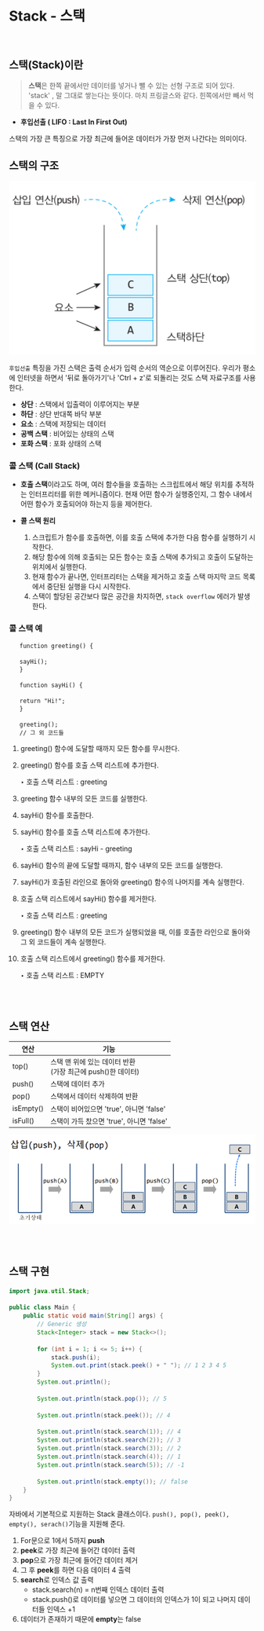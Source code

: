 # Stack - 스택

<br>

## 스택(Stack)이란

> **스택**은 한쪽 끝에서만 데이터를 넣거나 뺄 수 있는 선형 구조로 되어 있다.<br>
> 'stack' , 말 그대로 쌓는다는 뜻이다. 마치 프링글스와 같다. 힌쪽에서만 빼서 먹을 수 있다.

- **후입선출 ( LIFO : Last In First Out)**

스택의 가장 큰 특징으로 가장 최근에 들어온 데이터가 가장 먼저 나간다는 의미이다.


## 스택의 구조
![img.png](image/img.png)

``후입선출`` 특징을 가진 스택은 출력 순서가 입력 순서의 역순으로 이루어진다. 우리가 평소에
인터넷을 하면서 '뒤로 돌아가기'나 'Ctrl + z'로 되돌리는 것도 스택 자료구조를 사용한다.

- **상단** : 스택에서 입출력이 이루어지는 부분
- **하단** : 상단 반대쪽 바닥 부분
- **요소** : 스택에 저장되는 데이터
- **공백 스택** : 비어있는 상태의 스택
- **포화 스택** : 포화 상태의 스택

### 콜 스택 (Call Stack)

- **호출 스택**이라고도 하며, 여러 함수들을 호출하는 스크립트에서 해당 위치를 추적하는 인터프리터를 위한 메커니즘이다. 현재 어떤 함수가 실행중인지, 그 함수 내에서 어떤 함수가 호출되어야 하는지 등을 제어한다.

- **콜 스택 원리**

    1. 스크립트가 함수를 호출하면, 이를 호출 스택에 추가한 다음 함수를 실행하기 시작한다.
    2. 해당 함수에 의해 호출되는 모든 함수는 호출 스택에 추가되고 호출이 도달하는 위치에서 실행한다.
    3. 현재 함수가 끝나면, 인터프리터는 스택을 제거하고 호출 스택 마지막 코드 목록에서 중단된 실행을 다시 시작한다.
    4. 스택이 할당된 공간보다 많은 공간을 차지하면, ``stack overflow`` 에러가 발생한다.

### 콜 스택 예


```
   function greeting() {

   sayHi();
   }

   function sayHi() {

   return "Hi!";
   }

   greeting();
   // 그 외 코드들
```

1. greeting() 함수에 도달할 때까지 모든 함수를 무시한다.


2. greeting() 함수를 호출 스택 리스트에 추가한다.

   ‣ 호출 스택 리스트 : greeting

3. greeting 함수 내부의 모든 코드를 실행한다.


4. sayHi() 함수를 호출한다.


5. sayHi() 함수를 호출 스택 리스트에 추가한다.

   ‣ 호출 스택 리스트 : sayHi - greeting


6. sayHi() 함수의 끝에 도달할 때까지, 함수 내부의 모든 코드를 실행한다.


7. sayHi()가 호출된 라인으로 돌아와 greeting() 함수의 나머지를 계속 실행한다.


8. 호출 스택 리스트에서 sayHi() 함수를 제거한다.

   ‣ 호출 스택 리스트 : greeting


9. greeting() 함수 내부의 모든 코드가 실행되었을 때, 이를 호출한 라인으로 돌아와 그 외 코드들이 계속 실행한다.


10. 호출 스택 리스트에서 greeting() 함수를 제거한다.

    ‣ 호출 스택 리스트 : EMPTY


<br>
<br>

## 스택 연산

| 연산        | 기능                                        |
|-----------|-------------------------------------------|
| top()     | 스택 맨 위에 있는 데이터 반환<br>(가장 최근에 push()한 데이터) |
| push()    | 스택에 데이터 추가                                |
| pop()     | 스택에서 데이터 삭제하여 반환                          |
| isEmpty() | 스택이 비어있으면 'true', 아니면 'false'             |
| isFull()  | 스택이 가득 찼으면 'true', 아니면 'false'            |

![img_1.png](image/img_1.png)

<br>
<br>

## 스택 구현

```java
import java.util.Stack;

public class Main {
    public static void main(String[] args) {
        // Generic 생성
        Stack<Integer> stack = new Stack<>();

        for (int i = 1; i <= 5; i++) {
            stack.push(i);
            System.out.print(stack.peek() + " "); // 1 2 3 4 5
        }
        System.out.println();
        
        System.out.println(stack.pop()); // 5

        System.out.println(stack.peek()); // 4

        System.out.println(stack.search(1)); // 4
        System.out.println(stack.search(2)); // 3
        System.out.println(stack.search(3)); // 2
        System.out.println(stack.search(4)); // 1
        System.out.println(stack.search(5)); // -1

        System.out.println(stack.empty()); // false
    }
}
```

자바에서 기본적으로 지원하는 Stack 클래스이다. ``push(), pop(), peek(), empty(), serach()``기능을 지원해 준다.<br>

1. For문으로 1에서 5까지 **push**
2. **peek**로 가장 최근에 들어간 데이터 출력
3. **pop**으로 가장 최근에 들어간 데이터 제거
4. 그 후 **peek**를 하면 다음 데이터 4 출력
5. **search**로 인덱스 값 출력
   - stack.search(n) = n번째 인덱스 데이터 출력
   - stack.push()로 데이터를 넣으면 그 데이터의 인덱스가 1이 되고 나머지 데이터들 인덱스 +1
6. 데이터가 존재하기 때문에 **empty**는 false